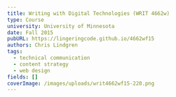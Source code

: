 ```yaml
---
title: Writing with Digital Technologies (WRIT 4662w)
type: Course
university: University of Minnesota
date: Fall 2015
pubURL: https://lingeringcode.github.io/4662wf15
authors: Chris Lindgren
tags:
  - technical communication
  - content strategy
  - web design
fields: []
coverImage: /images/uploads/writ4662wf15-220.png
---
```

